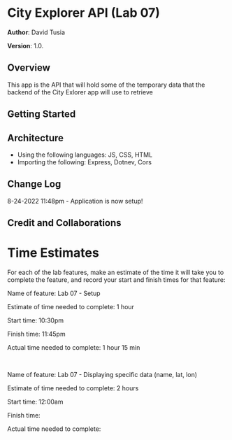 # City Explorer API (Lab 07)

**Author**: David Tusia

**Version**: 1.0.

## Overview
<!-- Provide a high level overview of what this application is and why you are building it, beyond the fact that it's an assignment for this class. (i.e. What's your problem domain?) -->

This app is the API that will hold some of the temporary data that the backend of the City Exlorer app will use to retrieve

## Getting Started
<!-- What are the steps that a user must take in order to build this app on their own machine and get it running? -->

## Architecture
<!-- Provide a detailed description of the application design. What technologies (languages, libraries, etc) you're using, and any other relevant design information. -->
- Using the following languages: JS, CSS, HTML
- Importing the following: Express, Dotnev, Cors

## Change Log
<!-- Use this area to document the iterative changes made to your application as each feature is successfully implemented. Use time stamps. Here's an example:

01-01-2021 4:59pm - Application now has a fully-functional express server, with a GET route for the location resource. -->
8-24-2022 11:48pm - Application is now setup!


## Credit and Collaborations
<!-- Give credit (and a link) to other people or resources that helped you build this application. -->

# Time Estimates
For each of the lab features, make an estimate of the time it will take you to complete the feature, and record your start and finish times for that feature:

Name of feature: Lab 07 - Setup

Estimate of time needed to complete: 1 hour

Start time: 10:30pm

Finish time: 11:45pm

Actual time needed to complete: 1 hour 15 min

<br>

Name of feature: Lab 07 - Displaying specific data (name, lat, lon)

Estimate of time needed to complete: 2 hours

Start time: 12:00am

Finish time: 

Actual time needed to complete: 